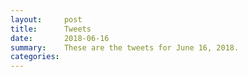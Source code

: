 ```yaml
---
layout:     post
title:      Tweets
date:       2018-06-16
summary:    These are the tweets for June 16, 2018.
categories:
---
```


